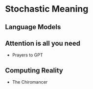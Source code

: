 # Stochastic Meaning
## Language Models
## Attention is all you need
- Prayers to GPT
## Computing Reality
- The Chiromancer